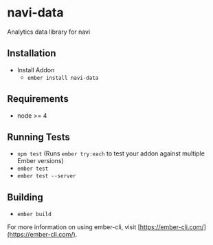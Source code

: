 # navi-data

Analytics data library for navi

## Installation

* Install Addon
  * `ember install navi-data`

## Requirements

* node >= 4

## Running Tests

* `npm test` (Runs `ember try:each` to test your addon against multiple Ember versions)
* `ember test`
* `ember test --server`

## Building

* `ember build`

For more information on using ember-cli, visit [https://ember-cli.com/](https://ember-cli.com/).
